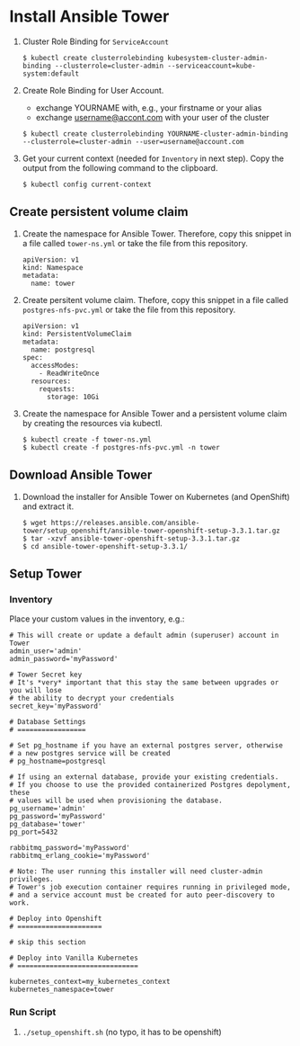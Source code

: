 # Install Ansible Tower


1. Cluster Role Binding for `ServiceAccount`
    ```
    $ kubectl create clusterrolebinding kubesystem-cluster-admin-binding --clusterrole=cluster-admin --serviceaccount=kube-system:default
    ```

1. Create Role Binding for User Account.
     - exchange YOURNAME with, e.g., your firstname or your alias
     - exchange username@accont.com with your user of the cluster
    ```
    $ kubectl create clusterrolebinding YOURNAME-cluster-admin-binding --clusterrole=cluster-admin --user=username@account.com
    ```

1. Get your current context (needed for `Inventory` in next step). Copy the output from the following command to the clipboard.
    ```
    $ kubectl config current-context
    ```

## Create persistent volume claim

1. Create the namespace for Ansible Tower. Therefore, copy this snippet in a file called `tower-ns.yml` or take the file from this repository.
    ```
    apiVersion: v1
    kind: Namespace
    metadata:
      name: tower
    ```

1. Create persitent volume claim. Thefore, copy this snippet in a file called `postgres-nfs-pvc.yml` or take the file from this repository.
    ```
    apiVersion: v1
    kind: PersistentVolumeClaim
    metadata:
      name: postgresql
    spec:
      accessModes:
        - ReadWriteOnce
      resources:
        requests:
          storage: 10Gi
    ```

1. Create the namespace for Ansible Tower and a persistent volume claim by creating the resources via kubectl. 
    ``` 
    $ kubectl create -f tower-ns.yml
    $ kubectl create -f postgres-nfs-pvc.yml -n tower
    ```

## Download Ansible Tower

1. Download the installer for Ansible Tower on Kubernetes (and OpenShift) and extract it.

    ```
    $ wget https://releases.ansible.com/ansible-tower/setup_openshift/ansible-tower-openshift-setup-3.3.1.tar.gz
    $ tar -xzvf ansible-tower-openshift-setup-3.3.1.tar.gz
    $ cd ansible-tower-openshift-setup-3.3.1/
    ```


## Setup Tower

### Inventory

Place your custom values in the inventory, e.g.:

```
# This will create or update a default admin (superuser) account in Tower
admin_user='admin'
admin_password='myPassword'

# Tower Secret key
# It's *very* important that this stay the same between upgrades or you will lose
# the ability to decrypt your credentials
secret_key='myPassword'

# Database Settings
# =================

# Set pg_hostname if you have an external postgres server, otherwise
# a new postgres service will be created
# pg_hostname=postgresql

# If using an external database, provide your existing credentials.
# If you choose to use the provided containerized Postgres depolyment, these
# values will be used when provisioning the database.
pg_username='admin'
pg_password='myPassword'
pg_database='tower'
pg_port=5432

rabbitmq_password='myPassword'
rabbitmq_erlang_cookie='myPassword'

# Note: The user running this installer will need cluster-admin privileges.
# Tower's job execution container requires running in privileged mode,
# and a service account must be created for auto peer-discovery to work.

# Deploy into Openshift
# =====================

# skip this section

# Deploy into Vanilla Kubernetes
# ==============================

kubernetes_context=my_kubernetes_context
kubernetes_namespace=tower

```

### Run Script

1. `./setup_openshift.sh` (no typo, it has to be openshift)

